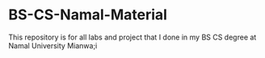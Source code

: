 # BS-CS-Namal-Material
This repository is for all labs and project that I done in my BS CS degree at Namal University Mianwa;i
